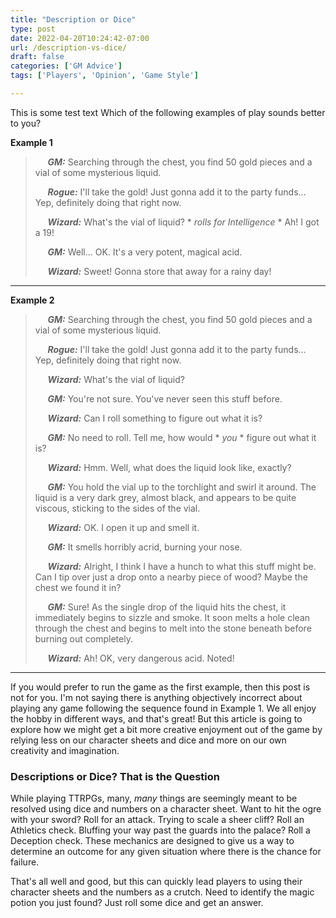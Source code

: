 ```yaml
---
title: "Description or Dice"
type: post
date: 2022-04-20T10:24:42-07:00
url: /description-vs-dice/
draft: false
categories: ['GM Advice']
tags: ['Players', 'Opinion', 'Game Style']

---
```

This is some test text
Which of the following examples of play sounds better to you?

**Example 1**

> &nbsp;&nbsp;&nbsp;&nbsp; ***GM:*** Searching through the chest, you find 50 gold pieces and a vial of some mysterious liquid.
>
> &nbsp;&nbsp;&nbsp;&nbsp; ***Rogue:*** I'll take the gold! Just gonna add it to the party funds... Yep, definitely doing that right now.
>
> &nbsp;&nbsp;&nbsp;&nbsp; ***Wizard:*** What's the vial of liquid? * *rolls for Intelligence* * Ah! I got a 19!
>
> &nbsp;&nbsp;&nbsp;&nbsp; ***GM:*** Well... OK. It's a very potent, magical acid.
>
> &nbsp;&nbsp;&nbsp;&nbsp; ***Wizard:*** Sweet! Gonna store that away for a rainy day!
>

- - -

**Example 2**

> &nbsp;&nbsp;&nbsp;&nbsp; ***GM:*** Searching through the chest, you find 50 gold pieces and a vial of some mysterious liquid.
>
> &nbsp;&nbsp;&nbsp;&nbsp; ***Rogue:*** I'll take the gold! Just gonna add it to the party funds... Yep, definitely doing that right now.
>
> &nbsp;&nbsp;&nbsp;&nbsp; ***Wizard:*** What's the vial of liquid?
>
> &nbsp;&nbsp;&nbsp;&nbsp; ***GM:*** You're not sure. You've never seen this stuff before.
>
> &nbsp;&nbsp;&nbsp;&nbsp; ***Wizard:*** Can I roll something to figure out what it is?
>
> &nbsp;&nbsp;&nbsp;&nbsp; ***GM:*** No need to roll. Tell me, how would * *you* * figure out what it is?
>
> &nbsp;&nbsp;&nbsp;&nbsp; ***Wizard:*** Hmm. Well, what does the liquid look like, exactly?
>
> &nbsp;&nbsp;&nbsp;&nbsp; ***GM:*** You hold the vial up to the torchlight and swirl it around. The liquid is a very dark grey, almost black, and appears to be quite viscous, sticking to the sides of the vial.
>
> &nbsp;&nbsp;&nbsp;&nbsp; ***Wizard:*** OK. I open it up and smell it.
>
> &nbsp;&nbsp;&nbsp;&nbsp; ***GM:*** It smells horribly acrid, burning your nose.
>
> &nbsp;&nbsp;&nbsp;&nbsp; ***Wizard:*** Alright, I think I have a hunch to what this stuff might be. Can I tip over just a drop onto a nearby piece of wood? Maybe the chest we found it in?
>
> &nbsp;&nbsp;&nbsp;&nbsp; ***GM:*** Sure! As the single drop of the liquid hits the chest, it immediately begins to sizzle and smoke. It soon melts a hole clean through the chest and begins to melt into the stone beneath before burning out completely.
>
> &nbsp;&nbsp;&nbsp;&nbsp; ***Wizard:*** Ah! OK, very dangerous acid. Noted!

- - -

If you would prefer to run the game as the first example, then this post is not for you. I'm not saying there is anything objectively incorrect about playing any game following the sequence found in Example 1. We all enjoy the hobby in different ways, and that's great! But this article is going to explore how we might get a bit more creative enjoyment out of the game by relying less on our character sheets and dice and more on our own creativity and imagination.

### Descriptions or Dice? That is the Question
While playing TTRPGs, many, *many* things are seemingly meant to be resolved using dice and numbers on a character sheet. Want to hit the ogre with your sword? Roll for an attack. Trying to scale a sheer cliff? Roll an Athletics check. Bluffing your way past the guards into the palace? Roll a Deception check. These mechanics are designed to give us a way to determine an outcome for any given situation where there is the chance for failure.

That's all well and good, but this can quickly lead players to using their character sheets and the numbers as a crutch. Need to identify the magic potion you just found? Just roll some dice and get an answer. 
